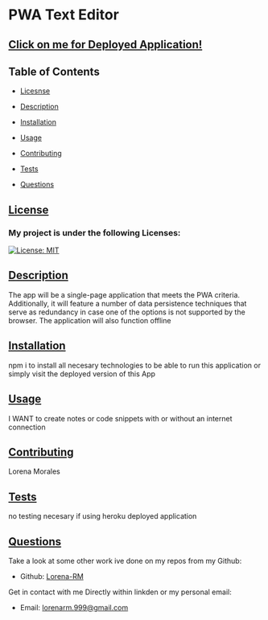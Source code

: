 # PWA Text Editor
## [Click on me for Deployed Application!](https://text-editor-pwa-lm.herokuapp.com/)
  ## Table of Contents
  
  * [Licesnse](#license)

  * [Description](#description)
  
  * [Installation](#installation)
  
  * [Usage](#usage)
  
  * [Contributing](#contributing)
  
  * [Tests](#tests)
  
  * [Questions](#questions)
  
  ## [License](table-of-contents)
  ### My project is under the following Licenses:
  [![License: MIT](https://img.shields.io/badge/License-MIT-yellow.svg)](https://opensource.org/licenses/MIT)
  
  ## [Description](#table-of-contents)
  The app will be a single-page application that meets the PWA criteria. Additionally, it will feature a number of data persistence techniques that serve as redundancy in case one of the options is not supported by the browser. The application will also function offline

  ## [Installation](#table-of-contents)
  npm i to install all necesary technologies to be able to run this application or simply visit the deployed version of this App 

  ## [Usage](#table-of-contents)
  I WANT to create notes or code snippets with or without an internet connection

  ## [Contributing](#table-of-contents)
  Lorena Morales

  ## [Tests](#table-of-contents)
  no testing necesary if using heroku deployed application

  ## [Questions](#table-of-contents)
  Take a look at some other work ive done on my repos from my Github:
  
  * Github: [Lorena-RM](https://github.com/Lorena-RM)

  Get in contact with me Directly within linkden or my personal email:

  * Email: [lorenarm.999@gmail.com](mailto:lorenarm.999@gmail.com)